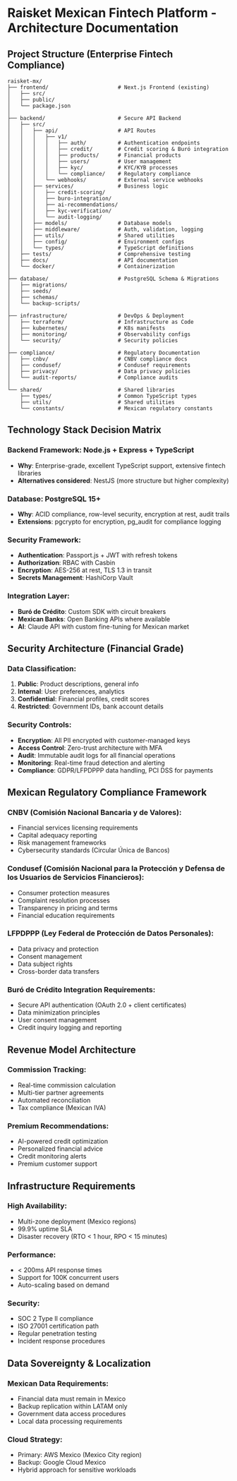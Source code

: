 # Raisket Mexican Fintech Platform - Architecture Documentation

## Project Structure (Enterprise Fintech Compliance)

```
raisket-mx/
├── frontend/                      # Next.js Frontend (existing)
│   ├── src/
│   ├── public/
│   └── package.json
│
├── backend/                       # Secure API Backend
│   ├── src/
│   │   ├── api/                   # API Routes
│   │   │   ├── v1/
│   │   │   │   ├── auth/          # Authentication endpoints
│   │   │   │   ├── credit/        # Credit scoring & Buró integration
│   │   │   │   ├── products/      # Financial products
│   │   │   │   ├── users/         # User management
│   │   │   │   ├── kyc/           # KYC/KYB processes
│   │   │   │   └── compliance/    # Regulatory compliance
│   │   │   └── webhooks/          # External service webhooks
│   │   ├── services/              # Business logic
│   │   │   ├── credit-scoring/
│   │   │   ├── buro-integration/
│   │   │   ├── ai-recommendations/
│   │   │   ├── kyc-verification/
│   │   │   └── audit-logging/
│   │   ├── models/                # Database models
│   │   ├── middleware/            # Auth, validation, logging
│   │   ├── utils/                 # Shared utilities
│   │   ├── config/                # Environment configs
│   │   └── types/                 # TypeScript definitions
│   ├── tests/                     # Comprehensive testing
│   ├── docs/                      # API documentation
│   └── docker/                    # Containerization
│
├── database/                      # PostgreSQL Schema & Migrations
│   ├── migrations/
│   ├── seeds/
│   ├── schemas/
│   └── backup-scripts/
│
├── infrastructure/                # DevOps & Deployment
│   ├── terraform/                 # Infrastructure as Code
│   ├── kubernetes/                # K8s manifests
│   ├── monitoring/                # Observability configs
│   └── security/                  # Security policies
│
├── compliance/                    # Regulatory Documentation
│   ├── cnbv/                      # CNBV compliance docs
│   ├── condusef/                  # Condusef requirements
│   ├── privacy/                   # Data privacy policies
│   └── audit-reports/             # Compliance audits
│
└── shared/                        # Shared libraries
    ├── types/                     # Common TypeScript types
    ├── utils/                     # Shared utilities
    └── constants/                 # Mexican regulatory constants
```

## Technology Stack Decision Matrix

### Backend Framework: **Node.js + Express + TypeScript**
- **Why**: Enterprise-grade, excellent TypeScript support, extensive fintech libraries
- **Alternatives considered**: NestJS (more structure but higher complexity)

### Database: **PostgreSQL 15+**
- **Why**: ACID compliance, row-level security, encryption at rest, audit trails
- **Extensions**: pgcrypto for encryption, pg_audit for compliance logging

### Security Framework:
- **Authentication**: Passport.js + JWT with refresh tokens
- **Authorization**: RBAC with Casbin
- **Encryption**: AES-256 at rest, TLS 1.3 in transit
- **Secrets Management**: HashiCorp Vault

### Integration Layer:
- **Buró de Crédito**: Custom SDK with circuit breakers
- **Mexican Banks**: Open Banking APIs where available
- **AI**: Claude API with custom fine-tuning for Mexican market

## Security Architecture (Financial Grade)

### Data Classification:
1. **Public**: Product descriptions, general info  
2. **Internal**: User preferences, analytics
3. **Confidential**: Financial profiles, credit scores
4. **Restricted**: Government IDs, bank account details

### Security Controls:
- **Encryption**: All PII encrypted with customer-managed keys
- **Access Control**: Zero-trust architecture with MFA
- **Audit**: Immutable audit logs for all financial operations
- **Monitoring**: Real-time fraud detection and alerting
- **Compliance**: GDPR/LFPDPPP data handling, PCI DSS for payments

## Mexican Regulatory Compliance Framework

### CNBV (Comisión Nacional Bancaria y de Valores):
- Financial services licensing requirements
- Capital adequacy reporting
- Risk management frameworks
- Cybersecurity standards (Circular Única de Bancos)

### Condusef (Comisión Nacional para la Protección y Defensa de los Usuarios de Servicios Financieros):
- Consumer protection measures
- Complaint resolution processes
- Transparency in pricing and terms
- Financial education requirements

### LFPDPPP (Ley Federal de Protección de Datos Personales):
- Data privacy and protection
- Consent management
- Data subject rights
- Cross-border data transfers

### Buró de Crédito Integration Requirements:
- Secure API authentication (OAuth 2.0 + client certificates)
- Data minimization principles
- User consent management
- Credit inquiry logging and reporting

## Revenue Model Architecture

### Commission Tracking:
- Real-time commission calculation
- Multi-tier partner agreements
- Automated reconciliation
- Tax compliance (Mexican IVA)

### Premium Recommendations:
- AI-powered credit optimization
- Personalized financial advice
- Credit monitoring alerts
- Premium customer support

## Infrastructure Requirements

### High Availability:
- Multi-zone deployment (Mexico regions)
- 99.9% uptime SLA
- Disaster recovery (RTO < 1 hour, RPO < 15 minutes)

### Performance:
- < 200ms API response times
- Support for 100K concurrent users
- Auto-scaling based on demand

### Security:
- SOC 2 Type II compliance
- ISO 27001 certification path
- Regular penetration testing
- Incident response procedures

## Data Sovereignty & Localization

### Mexican Data Requirements:
- Financial data must remain in Mexico
- Backup replication within LATAM only  
- Government data access procedures
- Local data processing requirements

### Cloud Strategy:
- Primary: AWS Mexico (Mexico City region)
- Backup: Google Cloud Mexico
- Hybrid approach for sensitive workloads